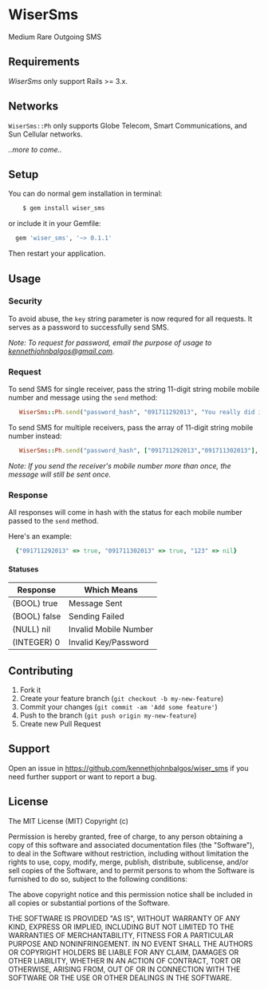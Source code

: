 # WiserSms

Medium Rare Outgoing SMS

## Requirements

_WiserSms_ only support Rails >= 3.x.

## Networks

`WiserSms::Ph` only supports Globe Telecom, Smart Communications, and Sun Cellular networks.

_..more to come.._

## Setup

You can do normal gem installation in terminal:

```ruby
    $ gem install wiser_sms
```

or include it in your Gemfile:

```ruby
  gem 'wiser_sms', '~> 0.1.1'
```

Then restart your application.

## Usage

### Security

To avoid abuse, the `key` string parameter is now requred for all requests. It serves as a password to successfully send SMS.

_Note: To request for password, email the purpose of usage to kennethjohnbalgos@gmail.com._

### Request

To send SMS for single receiver, pass the string 11-digit string mobile mobile number and message using the `send` method:

```ruby
   WiserSms::Ph.send("password_hash", "091711292013", "You really did it!")
```

To send SMS for multiple receivers, pass the array of 11-digit string mobile number instead:

```ruby
   WiserSms::Ph.send("password_hash", ["091711292013","091711302013"], "You guys really did it!")
```

_Note: If you send the receiver's mobile number more than once, the message will still be sent once._

### Response

All responses will come in hash with the status for each mobile number passed to the `send` method.

Here's an example:

```ruby
  {"091711292013" => true, "091711302013" => true, "123" => nil}
```

#### Statuses

Response | Which Means
--- | ---
(BOOL) true | Message Sent
(BOOL) false | Sending Failed
(NULL) nil | Invalid Mobile Number
(INTEGER) 0 | Invalid Key/Password


## Contributing

1. Fork it
2. Create your feature branch (`git checkout -b my-new-feature`)
3. Commit your changes (`git commit -am 'Add some feature'`)
4. Push to the branch (`git push origin my-new-feature`)
5. Create new Pull Request

## Support
Open an issue in https://github.com/kennethjohnbalgos/wiser_sms if you need further support or want to report a bug.

## License

The MIT License (MIT) Copyright (c)

Permission is hereby granted, free of charge, to any person obtaining a copy of this software and associated documentation files (the "Software"), to deal in the Software without restriction, including without limitation the rights to use, copy, modify, merge, publish, distribute, sublicense, and/or sell copies of the Software, and to permit persons to whom the Software is furnished to do so, subject to the following conditions:

The above copyright notice and this permission notice shall be included in all copies or substantial portions of the Software.

THE SOFTWARE IS PROVIDED "AS IS", WITHOUT WARRANTY OF ANY KIND, EXPRESS OR IMPLIED, INCLUDING BUT NOT LIMITED TO THE WARRANTIES OF MERCHANTABILITY, FITNESS FOR A PARTICULAR PURPOSE AND NONINFRINGEMENT. IN NO EVENT SHALL THE AUTHORS OR COPYRIGHT HOLDERS BE LIABLE FOR ANY CLAIM, DAMAGES OR OTHER LIABILITY, WHETHER IN AN ACTION OF CONTRACT, TORT OR OTHERWISE, ARISING FROM, OUT OF OR IN CONNECTION WITH THE SOFTWARE OR THE USE OR OTHER DEALINGS IN THE SOFTWARE.
